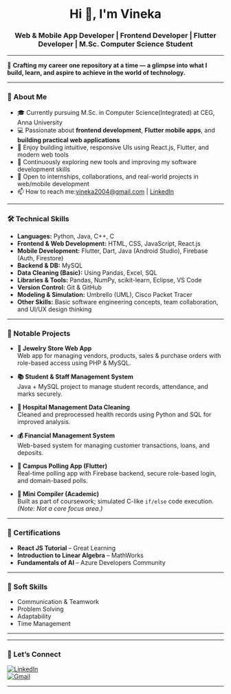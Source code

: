 <h1 align="center">Hi 👋, I'm Vineka</h1>
<h3 align="center">Web & Mobile App Developer | Frontend Developer | Flutter Developer | M.Sc. Computer Science Student</h3>


---

🚀 **Crafting my career one repository at a time — a glimpse into what I build, learn, and aspire to achieve in the world of technology.**

---

### 🧠 About Me

- 🎓 Currently pursuing M.Sc. in Computer Science(Integrated) at CEG, Anna University
- 💻 Passionate about **frontend development**, **Flutter mobile apps**, and **building practical web applications**  
- 📱 Enjoy building intuitive, responsive UIs using React.js, Flutter, and modern web tools  
- 🌱 Continuously exploring new tools and improving my software development skills  
- 🤝 Open to internships, collaborations, and real-world projects in web/mobile development  
- 📫 How to reach me:vineka2004@gmail.com | [LinkedIn](https://www.linkedin.com/in/vineka-s-218009324/)

---

### 🛠️ Technical Skills

- **Languages:** Python, Java, C++, C  
- **Frontend & Web Development:** HTML, CSS, JavaScript, React.js  
- **Mobile Development:** Flutter, Dart, Java (Android Studio), Firebase (Auth, Firestore)  
- **Backend & DB:** MySQL  
- **Data Cleaning (Basic):** Using Pandas, Excel, SQL  
- **Libraries & Tools:** Pandas, NumPy, scikit-learn, Eclipse, VS Code  
- **Version Control:** Git & GitHub  
- **Modeling & Simulation:** Umbrello (UML), Cisco Packet Tracer  
- **Other Skills:** Basic software engineering concepts, team collaboration, and UI/UX design thinking  

---

### 🌟 Notable Projects

- **💎 Jewelry Store Web App**  
  Web app for managing vendors, products, sales & purchase orders with role-based access using PHP & MySQL.

- **📚 Student & Staff Management System**  
  Java + MySQL project to manage student records, attendance, and marks securely.

- **🏥 Hospital Management Data Cleaning**  
  Cleaned and preprocessed health records using Python and SQL for improved analysis.

- **💰 Financial Management System**  
  Web-based system for managing customer transactions, loans, and deposits.

- **📱 Campus Polling App (Flutter)**  
  Real-time polling app with Firebase backend, secure role-based login, and domain-based polls.

- **🧪 Mini Compiler (Academic)**  
  Built as part of coursework; simulated C-like `if/else` code execution. *(Note: Not a core focus area.)*

---

### 📜 Certifications

- **React JS Tutorial** – Great Learning  
- **Introduction to Linear Algebra** – MathWorks  
- **Fundamentals of AI** – Azure Developers Community  

---

### 💬 Soft Skills

- Communication & Teamwork  
- Problem Solving  
- Adaptability  
- Time Management

---


---

### 📍 Let’s Connect

[![LinkedIn](https://img.shields.io/badge/LinkedIn-blue?style=for-the-badge&logo=linkedin)](https://www.linkedin.com/in/vineka-s-218009324/)  
[![Gmail](https://img.shields.io/badge/Gmail-D14836?style=for-the-badge&logo=gmail&logoColor=white)](vineka2004@gmail.com)

---
